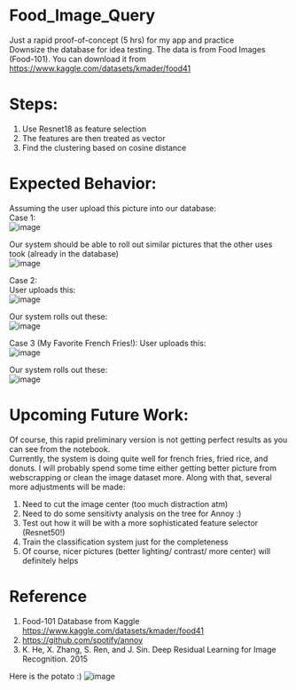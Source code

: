 # Food_Image_Query
Just a rapid proof-of-concept (5 hrs) for my app and practice\
Downsize the database for idea testing. The data is from Food Images (Food-101). You can download it from https://www.kaggle.com/datasets/kmader/food41

# Steps:
1. Use Resnet18 as feature selection 
2. The features are then treated as vector 
3. Find the clustering based on cosine distance 

# Expected Behavior:
Assuming the user upload this picture into our database:\
Case 1:\
![image](https://user-images.githubusercontent.com/45325095/166091347-ece9690b-8a49-43d6-8f4f-b20d07a552a3.png)

Our system should be able to roll out similar pictures that the other uses took (already in the database)\
![image](https://user-images.githubusercontent.com/45325095/166092424-6bbdbef7-b50c-4f39-b2e8-162bf4fc25e7.png)

Case 2:\
User uploads this:\
![image](https://user-images.githubusercontent.com/45325095/166092457-e839f603-7270-4586-bb5a-991b9be5c80f.png)

Our system rolls out these:\
![image](https://user-images.githubusercontent.com/45325095/166092491-a492925c-b808-41ff-ab9c-f8ab844c82dd.png)

Case 3 (My Favorite French Fries!):
User uploads this:\
![image](https://user-images.githubusercontent.com/45325095/166092515-30c6f7bb-8075-4225-b2aa-89141a5be614.png)

Our system rolls out these:\
![image](https://user-images.githubusercontent.com/45325095/166092523-d4bfd2c3-9347-4cc5-bcc5-3ac92fffdf71.png)


# Upcoming Future Work:
Of course, this rapid preliminary version is not getting perfect results as you can see from the notebook.\
Currently, the system is doing quite well for french fries, fried rice, and donuts. I will probably spend some time either getting better picture from webscrapping or clean the image dataset more. Along with that, several more adjustments will be made:
1. Need to cut the image center (too much distraction atm)
2. Need to do some sensitivty analysis on the tree for Annoy :) 
3. Test out how it will be with a more sophisticated feature selector (Resnet50!) 
4. Train the classification system just for the completeness
5. Of course, nicer pictures (better lighting/ contrast/ more center) will definitely helps 

# Reference
1. Food-101 Database from Kaggle https://www.kaggle.com/datasets/kmader/food41
2. https://github.com/spotify/annoy
3. K. He, X. Zhang, S. Ren, and J. Sin. Deep Residual Learning for Image Recognition. 2015

Here is the potato :) 
![image](https://user-images.githubusercontent.com/45325095/166092643-7ee36d9e-2033-423f-a52e-fc77818be7ab.png)

